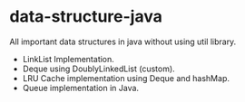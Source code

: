 # data-structure-java
All important data structures in java without using util library.

- LinkList Implementation.
- Deque using DoublyLinkedList (custom).
- LRU Cache implementation using Deque and hashMap.
- Queue implementation in Java.
